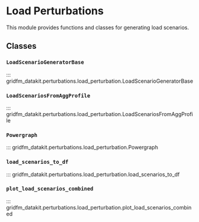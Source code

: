 # Load Perturbations

This module provides functions and classes for generating load scenarios.


## Classes

### `LoadScenarioGeneratorBase`

::: gridfm_datakit.perturbations.load_perturbation.LoadScenarioGeneratorBase

### `LoadScenariosFromAggProfile`

::: gridfm_datakit.perturbations.load_perturbation.LoadScenariosFromAggProfile


### `Powergraph`


::: gridfm_datakit.perturbations.load_perturbation.Powergraph



### `load_scenarios_to_df`

::: gridfm_datakit.perturbations.load_perturbation.load_scenarios_to_df

### `plot_load_scenarios_combined`

::: gridfm_datakit.perturbations.load_perturbation.plot_load_scenarios_combined
